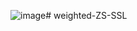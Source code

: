 ![image](https://github.com/user-attachments/assets/ef533e67-5013-46b8-9116-a83401a16716)# weighted-ZS-SSL
